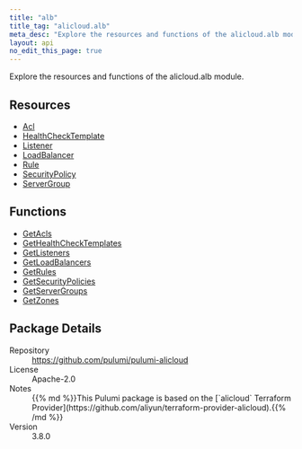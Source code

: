 ```yaml
---
title: "alb"
title_tag: "alicloud.alb"
meta_desc: "Explore the resources and functions of the alicloud.alb module."
layout: api
no_edit_this_page: true
---
```


<!-- WARNING: this file was generated by Pulumi Docs Generator. -->
<!-- Do not edit by hand unless you're certain you know what you are doing! -->

Explore the resources and functions of the alicloud.alb module.

<h2 id="resources">Resources</h2>
<ul class="api">
    <li><a href="acl" title="Acl"><span class="api-symbol api-symbol--resource"></span>Acl</a></li>
    <li><a href="healthchecktemplate" title="HealthCheckTemplate"><span class="api-symbol api-symbol--resource"></span>HealthCheckTemplate</a></li>
    <li><a href="listener" title="Listener"><span class="api-symbol api-symbol--resource"></span>Listener</a></li>
    <li><a href="loadbalancer" title="LoadBalancer"><span class="api-symbol api-symbol--resource"></span>LoadBalancer</a></li>
    <li><a href="rule" title="Rule"><span class="api-symbol api-symbol--resource"></span>Rule</a></li>
    <li><a href="securitypolicy" title="SecurityPolicy"><span class="api-symbol api-symbol--resource"></span>SecurityPolicy</a></li>
    <li><a href="servergroup" title="ServerGroup"><span class="api-symbol api-symbol--resource"></span>ServerGroup</a></li>
</ul>

<h2 id="functions">Functions</h2>
<ul class="api">
    <li><a href="getacls" title="GetAcls"><span class="api-symbol api-symbol--function"></span>GetAcls</a></li>
    <li><a href="gethealthchecktemplates" title="GetHealthCheckTemplates"><span class="api-symbol api-symbol--function"></span>GetHealthCheckTemplates</a></li>
    <li><a href="getlisteners" title="GetListeners"><span class="api-symbol api-symbol--function"></span>GetListeners</a></li>
    <li><a href="getloadbalancers" title="GetLoadBalancers"><span class="api-symbol api-symbol--function"></span>GetLoadBalancers</a></li>
    <li><a href="getrules" title="GetRules"><span class="api-symbol api-symbol--function"></span>GetRules</a></li>
    <li><a href="getsecuritypolicies" title="GetSecurityPolicies"><span class="api-symbol api-symbol--function"></span>GetSecurityPolicies</a></li>
    <li><a href="getservergroups" title="GetServerGroups"><span class="api-symbol api-symbol--function"></span>GetServerGroups</a></li>
    <li><a href="getzones" title="GetZones"><span class="api-symbol api-symbol--function"></span>GetZones</a></li>
</ul>

<h2 id="package-details">Package Details</h2>
<dl class="package-details">
	<dt>Repository</dt>
	<dd><a href="https://github.com/pulumi/pulumi-alicloud">https://github.com/pulumi/pulumi-alicloud</a></dd>
	<dt>License</dt>
	<dd>Apache-2.0</dd>
	<dt>Notes</dt>
	<dd>{{% md %}}This Pulumi package is based on the [`alicloud` Terraform Provider](https://github.com/aliyun/terraform-provider-alicloud).{{% /md %}}</dd>
	<dt>Version</dt>
	<dd>3.8.0</dd>
</dl>

